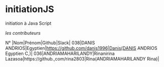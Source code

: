 # initiationJS
initiation à Java Script

*les contributeurs*

N° |Nom|Prénom|Github|Slack|
038|DANIS ANDRIOS|Egyptien|https://github.com/danis1996|Danis(DANIS ANDRIOS Egyptien C,)|
036|ANDRIAMAHARILANDY|Rinanirina Lazasoa|https://github.,com/rina2803|Rina(ANDRIAMAHARILANDY Rina)|
